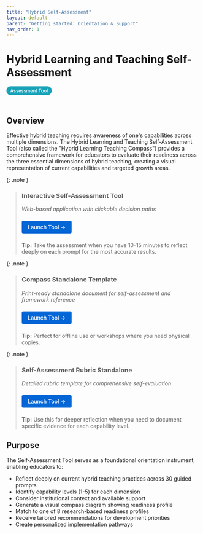 ```yaml
---
title: "Hybrid Self-Assessment"
layout: default
parent: "Getting started: Orientation & Support"
nav_order: 1
---
```


# Hybrid Learning and Teaching Self-Assessment

<span style="background: #17a2b8; color: white; padding: 4px 10px; border-radius: 16px; font-size: 12px; font-weight: 500; white-space: nowrap; display: inline-block; margin-bottom: 24px;">Assessment Tool</span>

## Overview

Effective hybrid teaching requires awareness of one's capabilities across multiple dimensions. The Hybrid Learning and Teaching Self-Assessment Tool (also called the "Hybrid Learning Teaching Compass") provides a comprehensive framework for educators to evaluate their readiness across the three essential dimensions of hybrid teaching, creating a visual representation of current capabilities and targeted growth areas.



{: .note }
> ### **Interactive Self-Assessment Tool**  
> *Web-based application with clickable decision paths*
>
> <a href="/assets/tools/hybrid-learning-self-assessment-tool.html" style="display: inline-block; background: #0366d6; color: white; padding: 8px 16px; text-decoration: none; border-radius: 4px; font-weight: 500; margin: 8px 0; font-size: 14px;">
> Launch Tool →
> </a>
>
> **Tip:** Take the assessment when you have 10-15 minutes to reflect deeply on each prompt for the most accurate results.

{: .note }
> ### **Compass Standalone Template**  
> *Print-ready standalone document for self-assessment and framework reference*
>
> <a href="/assets/tools/hybrid-learning-compass-standalone.html" style="display: inline-block; background: #0366d6; color: white; padding: 8px 16px; text-decoration: none; border-radius: 4px; font-weight: 500; margin: 8px 0; font-size: 14px;">
> Launch Tool →
> </a>
>
> **Tip:** Perfect for offline use or workshops where you need physical copies.

{: .note }
> ### **Self-Assessment Rubric Standalone**  
> *Detailed rubric template for comprehensive self-evaluation*
>
> <a href="/assets/tools/hybrid-learning-self-assessment-standalone-rubric.html" style="display: inline-block; background: #0366d6; color: white; padding: 8px 16px; text-decoration: none; border-radius: 4px; font-weight: 500; margin: 8px 0; font-size: 14px;">
> Launch Tool →
> </a>
>
> **Tip:** Use this for deeper reflection when you need to document specific evidence for each capability level.

## Purpose
The Self-Assessment Tool serves as a foundational orientation instrument, enabling educators to:

- Reflect deeply on current hybrid teaching practices across 30 guided prompts
- Identify capability levels (1-5) for each dimension
- Consider institutional context and available support
- Generate a visual compass diagram showing readiness profile
- Match to one of 8 research-based readiness profiles
- Receive tailored recommendations for development priorities
- Create personalized implementation pathways


